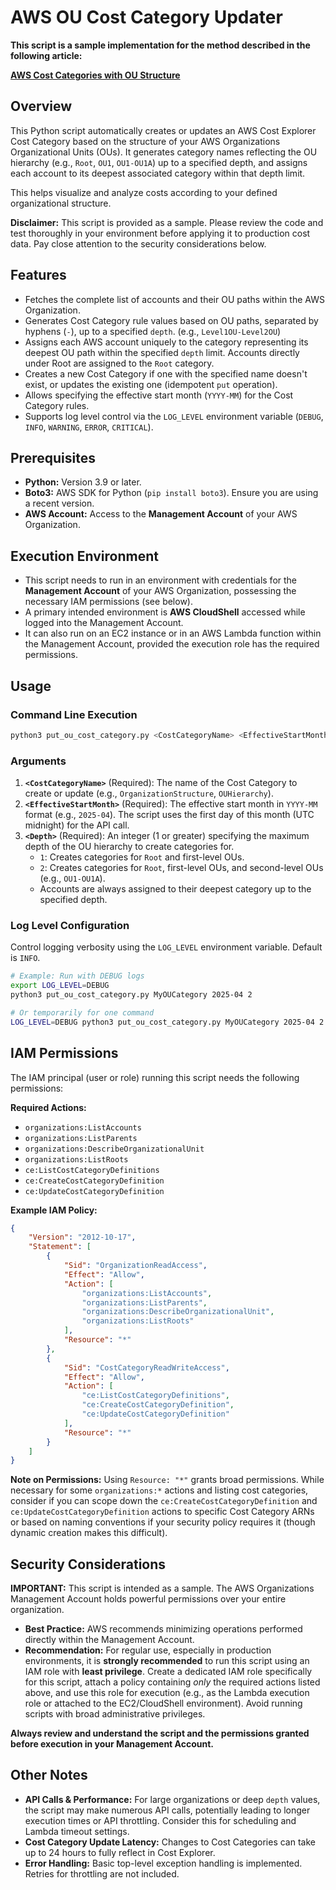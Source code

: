 # AWS OU Cost Category Updater

**This script is a sample implementation for the method described in the following article:**

**[AWS Cost Categories with OU Structure](https://dev.to/shu85t/aws-cost-categories-with-ou-structure-61n)**

## Overview

This Python script automatically creates or updates an AWS Cost Explorer Cost Category based on the structure of your AWS Organizations Organizational Units (OUs). It generates category names reflecting the OU hierarchy (e.g., `Root`, `OU1`, `OU1-OU1A`) up to a specified depth, and assigns each account to its deepest associated category within that depth limit.

This helps visualize and analyze costs according to your defined organizational structure.

**Disclaimer:** This script is provided as a sample. Please review the code and test thoroughly in your environment before applying it to production cost data. Pay close attention to the security considerations below.

## Features

* Fetches the complete list of accounts and their OU paths within the AWS Organization.
* Generates Cost Category rule values based on OU paths, separated by hyphens (`-`), up to a specified `depth`. (e.g., `Level1OU-Level2OU`)
* Assigns each AWS account uniquely to the category representing its deepest OU path within the specified `depth` limit. Accounts directly under Root are assigned to the `Root` category.
* Creates a new Cost Category if one with the specified name doesn't exist, or updates the existing one (idempotent `put` operation).
* Allows specifying the effective start month (`YYYY-MM`) for the Cost Category rules.
* Supports log level control via the `LOG_LEVEL` environment variable (`DEBUG`, `INFO`, `WARNING`, `ERROR`, `CRITICAL`).

## Prerequisites

* **Python:** Version 3.9 or later.
* **Boto3:** AWS SDK for Python (`pip install boto3`). Ensure you are using a recent version.
* **AWS Account:** Access to the **Management Account** of your AWS Organization.

## Execution Environment

* This script needs to run in an environment with credentials for the **Management Account** of your AWS Organization, possessing the necessary IAM permissions (see below).
* A primary intended environment is **AWS CloudShell** accessed while logged into the Management Account.
* It can also run on an EC2 instance or in an AWS Lambda function within the Management Account, provided the execution role has the required permissions.

## Usage

### Command Line Execution

```bash
python3 put_ou_cost_category.py <CostCategoryName> <EffectiveStartMonth> <Depth>
```

### Arguments

1.  **`<CostCategoryName>`** (Required): The name of the Cost Category to create or update (e.g., `OrganizationStructure`, `OUHierarchy`).
2.  **`<EffectiveStartMonth>`** (Required): The effective start month in `YYYY-MM` format (e.g., `2025-04`). The script uses the first day of this month (UTC midnight) for the API call.
3.  **`<Depth>`** (Required): An integer (1 or greater) specifying the maximum depth of the OU hierarchy to create categories for.
    * `1`: Creates categories for `Root` and first-level OUs.
    * `2`: Creates categories for `Root`, first-level OUs, and second-level OUs (e.g., `OU1-OU1A`).
    * Accounts are always assigned to their deepest category up to the specified depth.

### Log Level Configuration

Control logging verbosity using the `LOG_LEVEL` environment variable. Default is `INFO`.

```bash
# Example: Run with DEBUG logs
export LOG_LEVEL=DEBUG
python3 put_ou_cost_category.py MyOUCategory 2025-04 2

# Or temporarily for one command
LOG_LEVEL=DEBUG python3 put_ou_cost_category.py MyOUCategory 2025-04 2
```

## IAM Permissions

The IAM principal (user or role) running this script needs the following permissions:

**Required Actions:**

* `organizations:ListAccounts`
* `organizations:ListParents`
* `organizations:DescribeOrganizationalUnit`
* `organizations:ListRoots`
* `ce:ListCostCategoryDefinitions`
* `ce:CreateCostCategoryDefinition`
* `ce:UpdateCostCategoryDefinition`

**Example IAM Policy:**

```json
{
    "Version": "2012-10-17",
    "Statement": [
        {
            "Sid": "OrganizationReadAccess",
            "Effect": "Allow",
            "Action": [
                "organizations:ListAccounts",
                "organizations:ListParents",
                "organizations:DescribeOrganizationalUnit",
                "organizations:ListRoots"
            ],
            "Resource": "*"
        },
        {
            "Sid": "CostCategoryReadWriteAccess",
            "Effect": "Allow",
            "Action": [
                "ce:ListCostCategoryDefinitions",
                "ce:CreateCostCategoryDefinition",
                "ce:UpdateCostCategoryDefinition"
            ],
            "Resource": "*"
        }
    ]
}
```

**Note on Permissions:** Using `Resource: "*"` grants broad permissions. While necessary for some `organizations:*` actions and listing cost categories, consider if you can scope down the `ce:CreateCostCategoryDefinition` and `ce:UpdateCostCategoryDefinition` actions to specific Cost Category ARNs or based on naming conventions if your security policy requires it (though dynamic creation makes this difficult).

## Security Considerations

**IMPORTANT:** This script is intended as a sample. The AWS Organizations Management Account holds powerful permissions over your entire organization.

* **Best Practice:** AWS recommends minimizing operations performed directly within the Management Account.
* **Recommendation:** For regular use, especially in production environments, it is **strongly recommended** to run this script using an IAM role with **least privilege**. Create a dedicated IAM role specifically for this script, attach a policy containing *only* the required actions listed above, and use this role for execution (e.g., as the Lambda execution role or attached to the EC2/CloudShell environment). Avoid running scripts with broad administrative privileges.

**Always review and understand the script and the permissions granted before execution in your Management Account.**

## Other Notes

* **API Calls & Performance:** For large organizations or deep `depth` values, the script may make numerous API calls, potentially leading to longer execution times or API throttling. Consider this for scheduling and Lambda timeout settings.
* **Cost Category Update Latency:** Changes to Cost Categories can take up to 24 hours to fully reflect in Cost Explorer.
* **Error Handling:** Basic top-level exception handling is implemented. Retries for throttling are not included.
